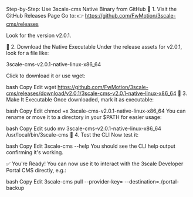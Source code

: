 Step-by-Step: Use 3scale-cms Native Binary from GitHub
🔹 1. Visit the GitHub Releases Page
Go to:
👉 https://github.com/FwMotion/3scale-cms/releases

Look for the version v2.0.1.

🔹 2. Download the Native Executable
Under the release assets for v2.0.1, look for a file like:

3scale-cms-v2.0.1-native-linux-x86_64

Click to download it or use wget:

bash
Copy
Edit
wget https://github.com/FwMotion/3scale-cms/releases/download/v2.0.1/3scale-cms-v2.0.1-native-linux-x86_64
🔹 3. Make It Executable
Once downloaded, mark it as executable:

bash
Copy
Edit
chmod +x 3scale-cms-v2.0.1-native-linux-x86_64
You can rename or move it to a directory in your $PATH for easier usage:

bash
Copy
Edit
sudo mv 3scale-cms-v2.0.1-native-linux-x86_64 /usr/local/bin/3scale-cms
🔹 4. Test the CLI
Now test it:

bash
Copy
Edit
3scale-cms --help
You should see the CLI help output confirming it's working.

✅ You're Ready!
You can now use it to interact with the 3scale Developer Portal CMS directly, e.g.:

bash
Copy
Edit
3scale-cms pull --provider-key=<your-key> --destination=./portal-backup
